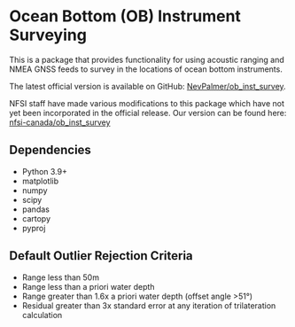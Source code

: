 # Ocean Bottom (OB) Instrument Surveying

This is a package that provides functionality for using acoustic ranging and NMEA GNSS feeds to survey in the locations of ocean bottom instruments.

The latest official version is available on GitHub: [NevPalmer/ob_inst_survey](https://github.com/NevPalmer/ob_inst_survey).

NFSI staff have made various modifications to this package which have not yet been incorporated in the official release. Our version can be found here: [nfsi-canada/ob_inst_survey](https://github.com/nfsi-canada/ob_inst_survey)

## Dependencies

- Python 3.9+
- matplotlib
- numpy
- scipy
- pandas
- cartopy
- pyproj

## Default Outlier Rejection Criteria

- Range less than 50m
- Range less than a priori water depth
- Range greater than 1.6x a priori water depth (offset angle >51&deg;)
- Residual greater than 3x standard error at any iteration of trilateration calculation
